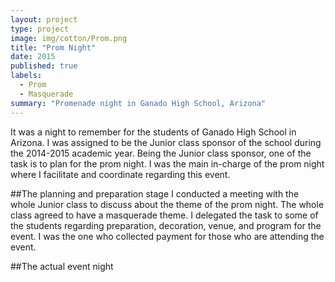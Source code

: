 ```yaml
---
layout: project
type: project
image: img/cotton/Prom.png
title: "Prom Night"
date: 2015
published: true
labels:
  - Prom
  - Masquerade
summary: "Promenade night in Ganado High School, Arizona"
---
```


It was a night to remember for the students of Ganado High School in Arizona. I was assigned to be the Junior class sponsor of the school during the 2014-2015 academic year. Being the Junior class sponsor, one of the task is to plan for the prom night. I was the main in-charge of the prom night where I facilitate and coordinate regarding this event.

##The planning and preparation stage
I conducted a meeting with the whole Junior class to discuss about the theme of the prom night. The whole class agreed to have a masquerade theme. I delegated the task to some of the students regarding preparation, decoration, venue, and program for the event. I was the one who collected payment for those who are attending the event.

##The actual event night
